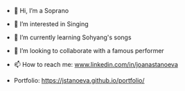 - 👋 Hi, I’m a Soprano
- 👀 I’m interested in Singing
- 🌱 I’m currently learning Sohyang's songs
- 💞️ I’m looking to collaborate with a famous performer
- 📫 How to reach me: www.linkedin.com/in/joanastanoeva

- Portfolio: https://jstanoeva.github.io/portfolio/


<!---
JStanoeva/JStanoeva is a ✨ special ✨ repository because its `README.md` (this file) appears on your GitHub profile.
You can click the Preview link to take a look at your changes.
--->
